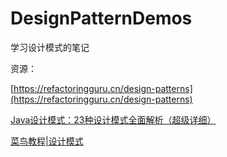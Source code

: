 # DesignPatternDemos
学习设计模式的笔记

资源：

[https://refactoringguru.cn/design-patterns](https://refactoringguru.cn/design-patterns)

[Java设计模式：23种设计模式全面解析（超级详细）](http://c.biancheng.net/design_pattern/)

[菜鸟教程|设计模式](https://www.runoob.com/design-pattern/design-pattern-tutorial.html)
